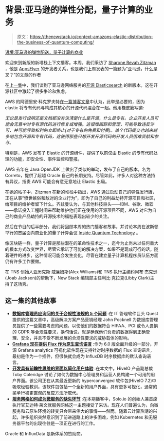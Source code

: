 # 背景:亚马逊的弹性分配，量子计算的业务

> 原文：<https://thenewstack.io/context-amazons-elastic-distribution-the-business-of-quantum-computing/>

[语境:亚马逊的弹性配送，量子计算的商业](https://thenewstack.simplecast.com/episodes/context-amazons-elastic-distribution-the-business-of-quantum-computing)

欢迎来到新版的新堆栈上下文播客。本周，我们采访了 [Sharone Revah Zitzman](https://www.linkedin.com/in/sharonez) ，他是 [AppsFlyer](https://www.appsflyer.com/) 的开发者关系，也是我们上周发表的一篇题为“亚马逊，什么是叉？”的文章的作者

在[上一集](https://thenewstack.io/cloud-providers-vs-open-source-the-open-source-leadership-summit/)中，我们谈到了亚马逊网络服务的[开源 Elasticsearch](https://aws.amazon.com/blogs/opensource/keeping-open-source-open-open-distro-for-elasticsearch/) 的新版本，这在开源社区中激起了很多争论和焦虑。

AWS 的阿德里安·科克罗夫特[在一篇博客文章](https://aws.amazon.com/blogs/opensource/keeping-open-source-open-open-distro-for-elasticsearch/)中认为，此举是必要的，因为 elastic 将专有代码与构成其核心的开源代码混合在一起。他用橡皮筋写道:

*无论是发行说明还是文档都没有说清楚什么是开源，什么是专有。企业开发人员可能会无意中对专有源代码进行修复或增强。这很难跟踪和管理，可能导致违反许可，并可能导致权利的立即终止(对于专有的免费和付费)。单个代码提交也越来越多地包含开源和专有代码，这使得那些只想开发开源代码的开发人员很难贡献和参与。*

特别是，AWS 发布了 Elastic 的开源组件，提供了以前仅由 Elastic 的专有代码处理的功能，即安全性、事件监控和警报。

AWS 去年在 Java OpenJDK 上做出了类似的举动，发布了自己的版本，名为 Correto，提供了超越 Oracle 自己的长期支持。尽管如此，许多人对这种方法持有异议，指责 AWS 可能会有意无意地让 Elastic 出局。

在她的帖子中，Zitzman 在新的堆栈中指出，AWS 通过启动自己的弹性发行版，正在从事“愤世嫉俗和敌对的企业行为”，即为了自己的利益劫持开源项目和社区，给项目的维护者留下什么。齐兹曼认为，与其他科技巨头——IBM、谷歌、微软——承诺投入工程时间来帮助维护他们正在使用的开源项目不同，AWS 对它为自己的商业产品劫持的开源技术的福祉表现出较少的关注。

然后在节目的后半部分，我们将回顾本周的热门播客和故事，并讨论本周在波斯顿举行的首届面向商业化的量子计算会议 [Inside Quantum Technology](https://iqtevent.com/) 。

像区块链一样，量子计算是那些潜在的革命性技术之一，迄今为止尚未以任何重大的根本方式改变世界，尽管它承诺了可能的解决方案，如果不是现成可行的话。随着硬件的进步，这种情况可能会发生变化，尽管在建立量子计算机程序员队伍方面仍有许多工作要做。

在 TNS 创始人亚历克斯·威廉姆斯(Alex Williams)和 TNS 执行主编约阿布·杰克逊(Joab Jackson)的帮助下，New Stack 编辑部主任利比·克拉克(Libby Clark)主持了这场秀。

## 这一集的其他故事

*   **[数据库管理员应询问的关于合规性法规的 5 个问题](https://www.thenewstack.io/5-questions-database-admins-should-ask-about-compliance-regulations)** :在 IT 管理软件巨头 Quest 提供的这篇文章中，高级解决方案产品营销经理 John Pocknell 为数据库管理员提供了一些需要考虑的问题，以使他们的数据符合 HIPAA、PCI 或令人畏惧的 GDPR 等合规性要求，换句话说，就是确保他们负责的数据得到正确管理、安全，并且不受不断发展的合规性要求的威胁载体的影响。
*   **[Grafana 现在提供 Flux 作为原生查询语言](https://www.thenewstack.io/grafana-now-offers-flux-as-a-native-query-language/)** :作为 6.0 版全面升级的一部分，开源 Grafana analytics 可视化软件现在支持针对时序数据的 Flux 查询语言，最初是作为一个插件，但很快就会成为 InfluxDB 时序数据库的默认查询语言。
*   **[开发具有前瞻性思维的界面以简化用户体验](/develop-a-forward-thinking-interface-to-streamline-the-user-experience/)** :在本文中，HiveIO 产品副总裁 Toby Coleridge 讨论了如何为数据中心管理员和运营人员构建一个可用的用户界面。该公司正在从其最近更新的 hyperconverged 软件包(HiveIO 7.2)中吸取经验教训，该软件包包括一个全新的用户界面，具有更多可视化，通常的菜单行被更直观的反应方法所取代。
*   **[服务网格如何成为微服务的缺失环节](/how-service-meshes-are-a-missing-link-for-microservices/)** :在本期播客中，Solo.io 的创始人兼首席执行官艾迪特·莱文就服务网格这一主题接受了采访。现在人们普遍认为，向微服务和云原生环境的转变只会带来伟大的事情——然而。随着云计算热潮的兴起，许多组织突然意识到了前进道路上的许多困难，例如 Kubernetes 和无服务器平台的出现往往是一项正在进行的工作。

Oracle 和 InfluxData 是新体系的赞助商。

<svg xmlns:xlink="http://www.w3.org/1999/xlink" viewBox="0 0 68 31" version="1.1"><title>Group</title> <desc>Created with Sketch.</desc></svg>